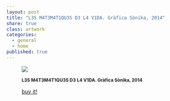```yaml
---
layout: post
title: "L3S M4T3M4T1QU3S D3 L4 V1DA. Gràfica Sònika, 2014"
share: true
class: artwork
categories:
  - general
  - home
published: true
---
```


<figure class="text-center">
	<img src="http://www.inpocketart.com/wp-content/uploads/2014/07/1.l3sm4t3m4t1qu3-d3-l4-v1da-grafika-sonika-2014-watermark.jpg">
	<figcaption>
		<p><small><strong>L3S M4T3M4T1QU3S D3 L4 V1DA. Gràfica Sònika, 2014</strong></small></p>
		<p><a href="http://www.inpocketart.com/product/l3s-m4t3m4t1qu3s-d3-l4-v1da-grafica-sonika-2014/" class="btn btn-primary btn-lg"><i class="fa fa-credit-card"></i> buy it!</a></p>
	</figcaption>
</figure>